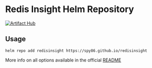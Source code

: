 Redis Insight Helm Repository
===============================
[![Artifact Hub](https://img.shields.io/endpoint?url=https://artifacthub.io/badge/repository/redisinsight)](https://artifacthub.io/packages/search?repo=redisinsight)
## Usage

```
helm repo add redisinsight https://spy86.github.io/redisinsight
```

More info on all options available in the official [README](https://github.com/spy86/redisinsight/blob/main/README.md)
